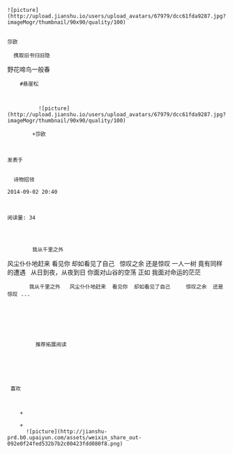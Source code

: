 
    
  
    ![picture](http://upload.jianshu.io/users/upload_avatars/67979/dcc61fda9287.jpg?imageMogr/thumbnail/90x90/quality/100)
    

    莎欧
  
      携取旧书归旧隐
野花啼鸟一般春

  
  
    
  


    
      
        #悬崖松
        
          
            
              ![picture](http://upload.jianshu.io/users/upload_avatars/67979/dcc61fda9287.jpg?imageMogr/thumbnail/90x90/quality/100)
            
            +莎欧
        
        
    
    发表于 

    
      诗物招领

    2014-09-02 20:40

    

    阅读量: 34
  


        
            我从千里之外

  风尘仆仆地赶来
  看见你
  却如看见了自己
   
  惊叹之余
  还是惊叹
  一人一树
  竟有同样的遭遇
   
  从日到夜，从夜到日
  你面对山谷的空荡
  正如
  我面对命运的茫茫

        
           我从千里之外   风尘仆仆地赶来  看见你  却如看见了自己     惊叹之余  还是惊叹 ...
      
    
    
      
      
      
          
             推荐拓展阅读
        
      
    
    
      
          
     喜欢

      
      
        +
                  
        +
          ![picture](http://jianshu-prd.b0.upaiyun.com/assets/weixin_share_out-092e0f24fed532b7b2c00423fdd080f8.png)
        
      
    
  


